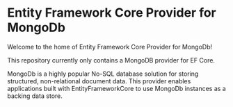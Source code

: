 # Entity Framework Core Provider for MongoDb

Welcome to the home of Entity Framework Core Provider for MongoDb!

This repository currently only contains a MongoDB provider for EF Core.

MongoDb is a highly popular No-SQL database solution for storing structured, non-relational document data. This provider enables applications built with EntityFrameworkCore to use MongoDb instances as a backing data store.
